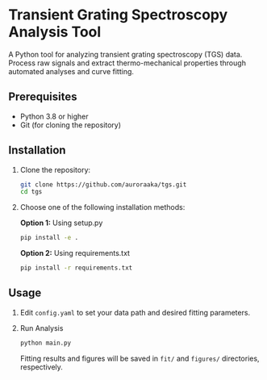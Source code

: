 # Transient Grating Spectroscopy Analysis Tool

A Python tool for analyzing transient grating spectroscopy (TGS) data. Process raw signals and extract thermo-mechanical properties through automated analyses and curve fitting.

## Prerequisites

- Python 3.8 or higher
- Git (for cloning the repository)

## Installation

1. Clone the repository:
   ```bash
   git clone https://github.com/auroraaka/tgs.git
   cd tgs
   ```

2. Choose one of the following installation methods:

   **Option 1:** Using setup.py
   ```bash
   pip install -e .
   ```

   **Option 2:** Using requirements.txt
   ```bash
   pip install -r requirements.txt
   ```

## Usage

1. Edit `config.yaml` to set your data path and desired fitting parameters.

2. Run Analysis
   ```bash
   python main.py
   ```
   Fitting results and figures will be saved in `fit/` and `figures/` directories, respectively.
